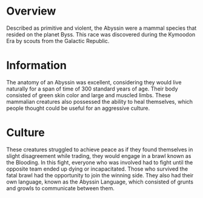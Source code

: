 # Overview

Described as primitive and violent, the Abyssin were a mammal species that resided on the planet Byss.
This race was discovered during the Kymoodon Era by scouts from the Galactic Republic.

# Information

The anatomy of an Abyssin was excellent, considering they would live naturally for a span of time of 300 standard years of age.
Their body consisted of green skin color and large and muscled limbs.
These mammalian creatures also possessed the ability to heal themselves, which people thought could be useful for an aggressive culture.

# Culture

These creatures struggled to achieve peace as if they found themselves in slight disagreement while trading, they would engage in a brawl known as the Blooding.
In this fight, everyone who was involved had to fight until the opposite team ended up dying or incapacitated.
Those who survived the fatal brawl had the opportunity to join the winning side.
They also had their own language, known as the Abyssin Language, which consisted of grunts and growls to communicate between them.
